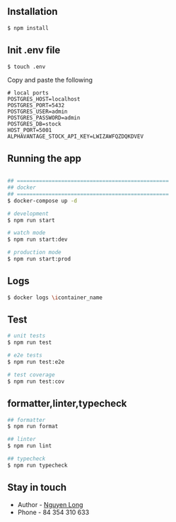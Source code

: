 ## Installation

```bash
$ npm install
```

## Init .env file

```sh
$ touch .env
```

Copy and paste the following

```env
# local ports
POSTGRES_HOST=localhost
POSTGRES_PORT=5432
POSTGRES_USER=admin
POSTGRES_PASSWORD=admin
POSTGRES_DB=stock
HOST_PORT=5001
ALPHAVANTAGE_STOCK_API_KEY=LWIZAWFQZDQKDVEV

```

## Running the app

```bash

## ================================================
## docker
## ================================================
$ docker-compose up -d

# development
$ npm run start

# watch mode
$ npm run start:dev

# production mode
$ npm run start:prod
```

## Logs

```bash
$ docker logs \icontainer_name
```

## Test

```bash
# unit tests
$ npm run test

# e2e tests
$ npm run test:e2e

# test coverage
$ npm run test:cov
```

## formatter,linter,typecheck

```sh
## formatter
$ npm run format

## linter
$ npm run lint

## typecheck
$ npm run typecheck
```

## Stay in touch

- Author - [Nguyen Long](https://www.facebook.com/nothing.to.look.at.79)
- Phone - 84 354 310 633

